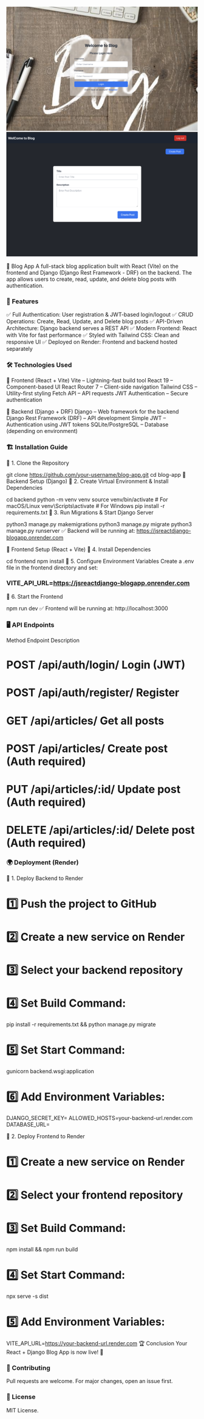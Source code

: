![LoginForm](frontend/public/img/login1.png)
![CreatePost](frontend/public/img/articles1.png)

📝 Blog App
A full-stack blog application built with React (Vite) on the frontend and Django (Django Rest Framework - DRF) on the backend. The app allows users to create, read, update, and delete blog posts with authentication.

### 🚀 Features

✅ Full Authentication: User registration & JWT-based login/logout
✅ CRUD Operations: Create, Read, Update, and Delete blog posts
✅ API-Driven Architecture: Django backend serves a REST API
✅ Modern Frontend: React with Vite for fast performance
✅ Styled with Tailwind CSS: Clean and responsive UI
✅ Deployed on Render: Frontend and backend hosted separately

### 🛠 Technologies Used

📌 Frontend (React + Vite)
Vite – Lightning-fast build tool
React 19 – Component-based UI
React Router 7 – Client-side navigation
Tailwind CSS – Utility-first styling
Fetch API – API requests
JWT Authentication – Secure authentication

📌 Backend (Django + DRF)
Django – Web framework for the backend
Django Rest Framework (DRF) – API development
Simple JWT – Authentication using JWT tokens
SQLite/PostgreSQL – Database (depending on environment)

### 🏗 Installation Guide

🔹 1. Clone the Repository

git clone https://github.com/your-username/blog-app.git
cd blog-app
📡 Backend Setup (Django)
🔹 2. Create Virtual Environment & Install Dependencies

cd backend
python -m venv venv
source venv/bin/activate # For macOS/Linux
venv\Scripts\activate # For Windows
pip install -r requirements.txt
🔹 3. Run Migrations & Start Django Server

python3 manage.py makemigrations
python3 manage.py migrate
python3 manage.py runserver
✅ Backend will be running at: https://jsreactdjango-blogapp.onrender.com

🎨 Frontend Setup (React + Vite)
🔹 4. Install Dependencies

cd frontend
npm install
🔹 5. Configure Environment Variables
Create a .env file in the frontend directory and set:

### VITE_API_URL=https://jsreactdjango-blogapp.onrender.com

🔹 6. Start the Frontend

npm run dev
✅ Frontend will be running at: http://localhost:3000

### 🖥 API Endpoints

Method Endpoint Description

# POST /api/auth/login/ Login (JWT)

# POST /api/auth/register/ Register

# GET /api/articles/ Get all posts

# POST /api/articles/ Create post (Auth required)

# PUT /api/articles/:id/ Update post (Auth required)

# DELETE /api/articles/:id/ Delete post (Auth required)

### 🌍 Deployment (Render)

🔹 1. Deploy Backend to Render

# 1️⃣ Push the project to GitHub

# 2️⃣ Create a new service on Render

# 3️⃣ Select your backend repository

# 4️⃣ Set Build Command:

pip install -r requirements.txt && python manage.py migrate

# 5️⃣ Set Start Command:

gunicorn backend.wsgi:application

# 6️⃣ Add Environment Variables:

DJANGO_SECRET_KEY=<your-secret-key>
ALLOWED_HOSTS=your-backend-url.render.com
DATABASE_URL=<your-database-url>

🔹 2. Deploy Frontend to Render

# 1️⃣ Create a new service on Render

# 2️⃣ Select your frontend repository

# 3️⃣ Set Build Command:

npm install && npm run build

# 4️⃣ Set Start Command:

npx serve -s dist

# 5️⃣ Add Environment Variables:

VITE_API_URL=https://your-backend-url.render.com
🏆 Conclusion
Your React + Django Blog App is now live! 🎉

### 🤝 Contributing

Pull requests are welcome. For major changes, open an issue first.

### 📜 License

MIT License.
